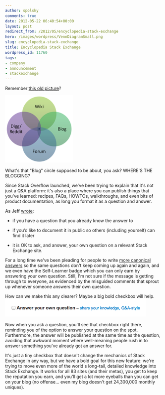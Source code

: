 ```yaml
---
author: spolsky
comments: true
date: 2012-05-22 06:40:54+00:00
layout: post
redirect_from: /2012/05/encyclopedia-stack-exchange
hero: /images/wordpress/VennDiagramSmall.png
slug: encyclopedia-stack-exchange
title: Encyclopedia Stack Exchange
wordpress_id: 11760
tags:
- company
- announcement
- stackexchange
---
```


Remember [this old picture](http://stackoverflow.com/about)?




![Wiki Blog Digg Reddit Forum Venn Diagram](/images/wordpress/VennDiagramSmall.png)




What's that "Blog" circle supposed to be about, you ask? WHERE'S THE BLOGGING?




Since Stack Overflow launched, we've been trying to explain that it's not just a Q&A platform: it's also a place where you can publish things that you've learned: recipes, FAQs, HOWTOs, walkthroughs, and even bits of product documentation, as long you format it as a question and answer.




As Jeff [wrote](http://blog.stackoverflow.com/2011/07/its-ok-to-ask-and-answer-your-own-questions/):






  * if you have a question that you already know the answer to


  * if you’d like to document it in public so others (including yourself) can find it later


  * it is OK to ask, and answer, your own question on a relevant Stack Exchange site.




For a long time we've been pleading for people to write [more canonical answers](http://blog.stackoverflow.com/2011/01/the-wikipedia-of-long-tail-programming-questions/) so the same questions don't keep coming up again and again, and we even have the Self-Learner badge which you can only earn by answering your own question. Still, I'm not sure if the message is getting through to everyone, as evidenced by the misguided comments that sprout up whenever someone answers their own question.




How can we make this any clearer? Maybe a big bold checkbox will help.![Answer Your Own Question Checkbox](/images/wordpress/AnswerYourOwnQuestion.png)




Now when you ask a question, you'll see that checkbox right there, reminding you of the option to answer your question on the spot. Furthermore, the answer will be published at the same time as the question, avoiding that awkward moment where well-meaning people rush in to answer something you've already got an answer for.




It's just a tiny checkbox that doesn't change the mechanics of Stack Exchange in any way, but we have a bold goal for this new feature: we're trying to move even more of the world's long-tail, detailed knowledge into Stack Exchange. It works for all 83 sites (and their metas), you get to keep the reputation you earn, and you'll get a lot more eyeballs than you can get on your blog (no offense… even my blog doesn't get 24,300,000 monthly uniques).
